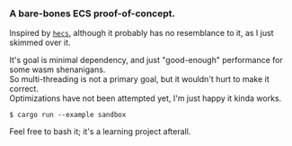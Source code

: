 
### A bare-bones ECS proof-of-concept.  
Inspired by [`hecs`](https://github.com/Ralith/hecs), although it probably has no resemblance to it, as I just skimmed over it.  

It's goal is minimal dependency, and just "good-enough" performance for some wasm shenanigans.  
So multi-threading is not a primary goal, but it wouldn't hurt to make it correct.  
Optimizations have not been attempted yet, I'm just happy it kinda works.  

```
$ cargo run --example sandbox
```

Feel free to bash it; it's a learning project afterall.
